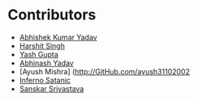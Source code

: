 ﻿# Contributors
- [Abhishek Kumar Yadav](https://github.com/coderaky)
- [Harshit Singh](https://https://github.com/harshit-tech03)
- [Yash Gupta](https://github.com/yashgpt1)
- [Abhinash Yadav](https://github.com/ralphcoder)
- [Ayush Mishra] (http://GitHub.com/ayush31102002
- [Inferno Satanic](https://github.com/Inferno-Satanic)
- [Sanskar Srivastava](https://github.com/sanskarsri)
